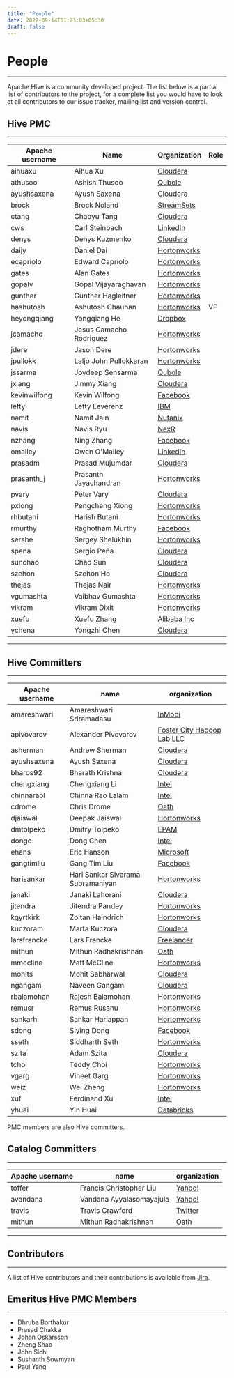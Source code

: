 ```yaml
---
title: "People"
date: 2022-09-14T01:23:03+05:30
draft: false
---
```


<!---
  Licensed to the Apache Software Foundation (ASF) under one
  or more contributor license agreements.  See the NOTICE file
  distributed with this work for additional information
  regarding copyright ownership.  The ASF licenses this file
  to you under the Apache License, Version 2.0 (the
  "License"); you may not use this file except in compliance
  with the License.  You may obtain a copy of the License at

  http://www.apache.org/licenses/LICENSE-2.0

  Unless required by applicable law or agreed to in writing,
  software distributed under the License is distributed on an
  "AS IS" BASIS, WITHOUT WARRANTIES OR CONDITIONS OF ANY
  KIND, either express or implied.  See the License for the
  specific language governing permissions and limitations
  under the License. -->

# People
---


Apache Hive is a community developed project. The list below is a partial
list of contributors to the project, for a complete list you would have to look
at all contributors to our issue tracker, mailing list and version control.



## Hive PMC
---

| Apache username | Name                    | Organization                                       | Role |
|-----------------|-------------------------|----------------------------------------------------|------|
| aihuaxu         | Aihua Xu                | <a href="http://cloudera.com/">Cloudera</a>        |      |
| athusoo         | Ashish Thusoo           | <a href="http://qubole.com/">Qubole</a>            |      |
| ayushsaxena     | Ayush Saxena            | <a href="http://cloudera.com/">Cloudera</a>        |      |
| brock           | Brock Noland            | <a href="http://streamsets.com/">StreamSets</a>    |      |
| ctang           | Chaoyu Tang             | <a href="http://cloudera.com/">Cloudera</a>        |      |
| cws             | Carl Steinbach          | <a href="http://linkedin.com">LinkedIn</a>         |      |
| denys           | Denys Kuzmenko          | <a href="http://cloudera.com/">Cloudera</a>        |      |
| daijy           | Daniel Dai              | <a href="http://hortonworks.com/">Hortonworks</a>  |      |
| ecapriolo       | Edward Capriolo         | <a href="http://hortonworks.com/">Hortonworks</a>  |      |
| gates           | Alan Gates              | <a href="http://hortonworks.com/">Hortonworks</a>  |      |
| gopalv          | Gopal Vijayaraghavan    | <a href="http://hortonworks.com/">Hortonworks</a>  |      |
| gunther         | Gunther Hagleitner      | <a href="http://hortonworks.com/">Hortonworks</a>  |      |
| hashutosh       | Ashutosh Chauhan        | <a href="http://hortonworks.com/">Hortonworks</a>  | VP   |
| heyongqiang     | Yongqiang He            | <a href="http://dropbox.com/">Dropbox</a>          |      |
| jcamacho        | Jesus Camacho Rodriguez | <a href="http://hortonworks.com/">Hortonworks</a>  |      |
| jdere           | Jason Dere              | <a href="http://hortonworks.com/">Hortonworks</a>  |      |
| jpullokk        | Laljo John Pullokkaran  | <a href="http://hortonworks.com/">Hortonworks</a>  |      |
| jssarma         | Joydeep Sensarma        | <a href="http://qubole.com/">Qubole</a>            |      |
| jxiang          | Jimmy Xiang             | <a href="http://cloudera.com/">Cloudera</a>        |      |
| kevinwilfong    | Kevin Wilfong           | <a href="http://facebook.com/">Facebook</a>        |      |
| leftyl          | Lefty Leverenz          | <a href="https://www.ibm.com/">IBM</a>             |      |
| namit           | Namit Jain              | <a href="http://www.nutanix.com/">Nutanix</a>      |      |
| navis           | Navis Ryu               | <a href="http://nexr.com/">NexR</a>                |      |
| nzhang          | Ning Zhang              | <a href="http://facebook.com/">Facebook</a>        |      |
| omalley         | Owen O'Malley           | <a href="http://linkedin.com/">LinkedIn</a>        |      |
| prasadm         | Prasad Mujumdar         | <a href="http://cloudera.com/">Cloudera</a>        |      |
| prasanth_j      | Prasanth Jayachandran   | <a href="http://hortonworks.com/">Hortonworks</a>  |      |
| pvary           | Peter Vary              | <a href="http://cloudera.com/">Cloudera</a>        |      |
| pxiong          | Pengcheng Xiong         | <a href="http://hortonworks.com/">Hortonworks</a>  |      |
| rhbutani        | Harish Butani           | <a href="http://hortonworks.com/">Hortonworks</a>  |      |
| rmurthy         | Raghotham Murthy        | <a href="http://facebook.com/">Facebook</a>        |      |
| sershe          | Sergey Shelukhin        | <a href="http://hortonworks.com/">Hortonworks</a>  |      |
| spena           | Sergio Peña             | <a href="http://cloudera.com/">Cloudera</a>        |      |
| sunchao         | Chao Sun                | <a href="http://cloudera.com/">Cloudera</a>        |      |
| szehon          | Szehon Ho               | <a href="http://cloudera.com/">Cloudera</a>        |      |
| thejas          | Thejas Nair             | <a href="http://hortonworks.com/">Hortonworks</a>  |      |
| vgumashta       | Vaibhav Gumashta        | <a href="http://hortonworks.com/">Hortonworks</a>  |      |
| vikram          | Vikram Dixit            | <a href="http://hortonworks.com/">Hortonworks</a>  |      |
| xuefu           | Xuefu Zhang             | <a href="https://www.alibaba.com/">Alibaba Inc</a> |      |
| ychena          | Yongzhi Chen            | <a href="http://cloudera.com/">Cloudera</a>        |      |

---
## Hive Committers
---
| Apache username | name                              | organization                                                                 |
|-----------------|-----------------------------------|------------------------------------------------------------------------------|
| amareshwari     | Amareshwari Sriramadasu           | <a href="http://www.inmobi.com/">InMobi</a>                                  |
| apivovarov      | Alexander Pivovarov               | <a href="http://fostercitylab.crabdance.com/">Foster City Hadoop Lab LLC</a> |
| asherman        | Andrew Sherman                    | <a href="http://cloudera.com/">Cloudera</a>                                  |
| ayushsaxena     | Ayush Saxena                      | <a href="http://cloudera.com/">Cloudera</a>                                  |
| bharos92        | Bharath Krishna                   | <a href="http://cloudera.com/">Cloudera</a>                                  |
| chengxiang      | Chengxiang Li                     | <a href="http://intel.com/">Intel</a>                                        |
| chinnaraol      | Chinna Rao Lalam                  | <a href="http://intel.com/">Intel</a>                                        |
| cdrome          | Chris Drome                       | <a href="https://www.oath.com/">Oath</a>                                     |
| djaiswal        | Deepak Jaiswal                    | <a href="http://hortonworks.com/">Hortonworks</a>                            |
| dmtolpeko       | Dmitry Tolpeko                    | <a href="http://www.epam.com/">EPAM</a>                                      |
| dongc           | Dong Chen                         | <a href="http://intel.com/">Intel</a>                                        |
| ehans           | Eric Hanson                       | <a href="http://microsoft.com">Microsoft</a>                                 |
| gangtimliu      | Gang Tim Liu                      | <a href="http://facebook.com/">Facebook</a>                                  |
| harisankar      | Hari Sankar Sivarama Subramaniyan | <a href="http://hortonworks.com/">Hortonworks</a>                            |
| janaki          | Janaki Lahorani                   | <a href="http://cloudera.com/">Cloudera</a>                                  |
| jitendra        | Jitendra Pandey                   | <a href="http://hortonworks.com/">Hortonworks</a>                            |
| kgyrtkirk       | Zoltan Haindrich                  | <a href="http://hortonworks.com/">Hortonworks</a>                            |
| kuczoram        | Marta Kuczora                     | <a href="http://cloudera.com/">Cloudera</a>                                  |
| larsfrancke     | Lars Francke                      | <a href="http://lars-francke.de/en/">Freelancer</a>                          |
| mithun          | Mithun Radhakrishnan              | <a href="https://www.oath.com/">Oath</a>                                     |
| mmccline        | Matt McCline                      | <a href="http://hortonworks.com/">Hortonworks</a>                            |
| mohits          | Mohit Sabharwal                   | <a href="http://cloudera.com/">Cloudera</a>                                  |
| ngangam         | Naveen Gangam                     | <a href="http://cloudera.com/">Cloudera</a>                                  |
| rbalamohan      | Rajesh Balamohan                  | <a href="http://hortonworks.com/">Hortonworks</a>                            |
| remusr          | Remus Rusanu                      | <a href="http://hortonworks.com/">Hortonworks</a>                            |
| sankarh         | Sankar Hariappan                  | <a href="http://hortonworks.com/">Hortonworks</a>                            |
| sdong           | Siying Dong                       | <a href="http://facebook.com/">Facebook</a>                                  |
| sseth           | Siddharth Seth                    | <a href="http://hortonworks.com/">Hortonworks</a>                            |
| szita           | Adam Szita                        | <a href="http://cloudera.com/">Cloudera</a>                                  |
| tchoi           | Teddy Choi                        | <a href="http://hortonworks.com/">Hortonworks</a>                            |
| vgarg           | Vineet Garg                       | <a href="http://hortonworks.com/">Hortonworks</a>                            |
| weiz            | Wei Zheng                         | <a href="http://hortonworks.com/">Hortonworks</a>                            |
| xuf             | Ferdinand Xu                      | <a href="http://intel.com/">Intel</a>                                        |
| yhuai           | Yin Huai                          | <a href="http://databricks.com/">Databricks</a>                              |

PMC members are also Hive committers.

## Catalog Committers
---
| Apache username | name                     | organization                             |
|-----------------|--------------------------|------------------------------------------|
| toffer          | Francis Christopher Liu  | <a href="http://yahoo.com/">Yahoo!</a>   |
| avandana        | Vandana Ayyalasomayajula | <a href="http://yahoo.com/">Yahoo!</a>   |
| travis          | Travis Crawford          | <a href="http://twitter.com">Twitter</a> |
| mithun          | Mithun Radhakrishnan     | <a href="https://www.oath.com/">Oath</a> |


---
## Contributors
---
A list of Hive contributors and their contributions is available from
[Jira](https://issues.apache.org/jira/secure/ConfigureReport.jspa?projectOrFilterId=project-12310843&amp;statistictype=assignees&amp;selectedProjectId=12310843&amp;reportKey=com.atlassian.jira.plugin.system.reports%3Apie-report&amp;Next=Next).

## Emeritus Hive PMC Members
---
* Dhruba Borthakur
* Prasad Chakka
* Johan Oskarsson
* Zheng Shao
* John Sichi
* Sushanth Sowmyan
* Paul Yang



